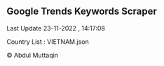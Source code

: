 

## Google Trends Keywords Scraper 
 
Last Update 23-11-2022 , 14:17:08

Country List :
VIETNAM.json



© Abdul Muttaqin 
